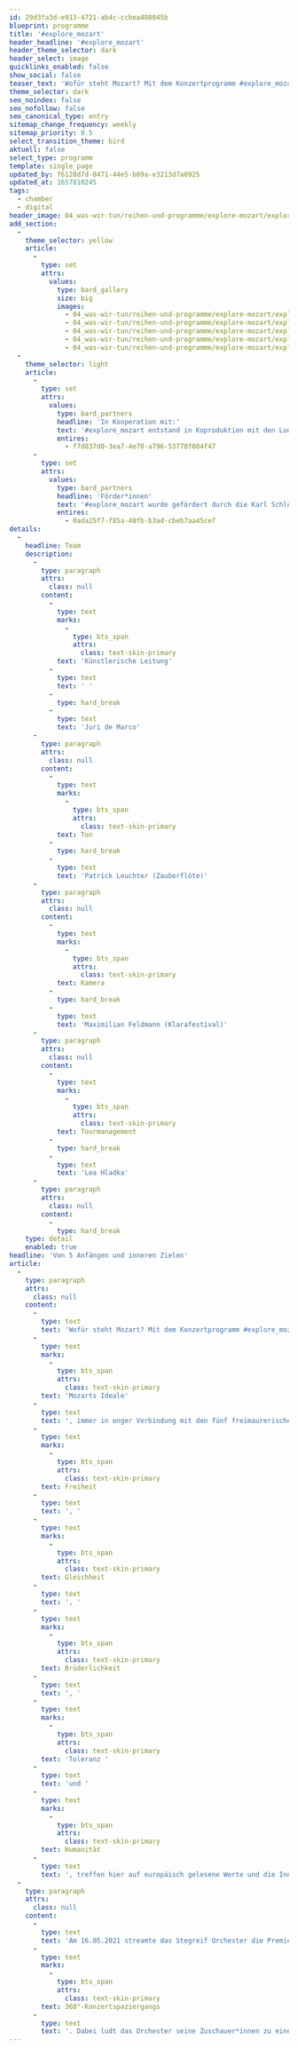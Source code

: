 ```yaml
---
id: 29d3fa3d-e913-4721-ab4c-ccbea408045b
blueprint: programme
title: '#explore_mozart'
header_headline: '#explore_mozart'
header_theme_selector: dark
header_select: image
quicklinks_enabled: false
show_social: false
teaser_text: 'Wofür steht Moza­rt? Mit dem Konzertprogramm #explore_mozart widmet sich das Stegreif Orchester dem freigeistigen und freimaurerischen Denken und Musizieren des 18. Jahrhunderts im Umfeld des Komponisten.'
theme_selector: dark
seo_noindex: false
seo_nofollow: false
seo_canonical_type: entry
sitemap_change_frequency: weekly
sitemap_priority: 0.5
select_transition_theme: bird
aktuell: false
select_type: programm
template: single_page
updated_by: f6128d7d-0471-44e5-b89a-e3213d7a0925
updated_at: 1657810245
tags:
  - chamber
  - digital
header_image: 04_was-wir-tun/reihen-und-programme/explore-mozart/explore_mozart_header-(c)-catriona-fadke-05_lowres.jpg
add_section:
  -
    theme_selector: yellow
    article:
      -
        type: set
        attrs:
          values:
            type: bard_gallery
            size: big
            images:
              - 04_was-wir-tun/reihen-und-programme/explore-mozart/explore_mozart_(c)-catriona-04_lowres.jpg
              - 04_was-wir-tun/reihen-und-programme/explore-mozart/explore_mozart_(c)-catriona-fadke_lowres.jpg
              - 04_was-wir-tun/reihen-und-programme/explore-mozart/explore_mozart_header-(c)-catriona-fadke-05_lowres.jpg
              - 04_was-wir-tun/reihen-und-programme/explore-mozart/explore_mozart_(c)-catriona-fadke-03_lowres.jpg
              - 04_was-wir-tun/reihen-und-programme/explore-mozart/explore_mozart_(c)-catriona-fadke(1)_lowres.jpg
  -
    theme_selector: light
    article:
      -
        type: set
        attrs:
          values:
            type: bard_partners
            headline: 'In Kooperation mit:'
            text: '#explore_mozart entstand in Koproduktion mit den Ludwigsburger Schlossfestspielen.'
            entires:
              - f7d837d0-3ea7-4e70-a796-53778f084f47
      -
        type: set
        attrs:
          values:
            type: bard_partners
            headline: 'Förder*innen'
            text: '#explore_mozart wurde gefördert durch die Karl Schlecht Stiftung.'
            entires:
              - 0ada25f7-f85a-48fb-b3ad-cbeb7aa45ce7
details:
  -
    headline: Team
    description:
      -
        type: paragraph
        attrs:
          class: null
        content:
          -
            type: text
            marks:
              -
                type: bts_span
                attrs:
                  class: text-skin-primary
            text: 'Künstlerische Leitung'
          -
            type: text
            text: ' '
          -
            type: hard_break
          -
            type: text
            text: 'Juri de Marco'
      -
        type: paragraph
        attrs:
          class: null
        content:
          -
            type: text
            marks:
              -
                type: bts_span
                attrs:
                  class: text-skin-primary
            text: Ton
          -
            type: hard_break
          -
            type: text
            text: 'Patrick Leuchter (Zauberflöte)'
      -
        type: paragraph
        attrs:
          class: null
        content:
          -
            type: text
            marks:
              -
                type: bts_span
                attrs:
                  class: text-skin-primary
            text: Kamera
          -
            type: hard_break
          -
            type: text
            text: 'Maximilian Feldmann (Klarafestival)'
      -
        type: paragraph
        attrs:
          class: null
        content:
          -
            type: text
            marks:
              -
                type: bts_span
                attrs:
                  class: text-skin-primary
            text: Tourmanagement
          -
            type: hard_break
          -
            type: text
            text: 'Lea Hladka'
      -
        type: paragraph
        attrs:
          class: null
        content:
          -
            type: hard_break
    type: detail
    enabled: true
headline: 'Von 5 Anfängen und inneren Zielen'
article:
  -
    type: paragraph
    attrs:
      class: null
    content:
      -
        type: text
        text: 'Wofür steht Moza­rt? Mit dem Konzertprogramm #explore_mozart setzt sich das Stegreif Orchester mit dem freigeistigen und freimaurerischen Denken und Musizieren des 18. Jahrhunderts im Umfeld des Komponisten Wolfgang Amadeus Mozart auseinander und fragt sich, wie dieses Brücken zu aktuellen politischen und gesellschaftlichen Fragen schlagen kann. '
      -
        type: text
        marks:
          -
            type: bts_span
            attrs:
              class: text-skin-primary
        text: 'Mozarts Ideale'
      -
        type: text
        text: ', immer in enger Verbindung mit den fünf freimaurerischen Grundidealen von '
      -
        type: text
        marks:
          -
            type: bts_span
            attrs:
              class: text-skin-primary
        text: Freiheit
      -
        type: text
        text: ', '
      -
        type: text
        marks:
          -
            type: bts_span
            attrs:
              class: text-skin-primary
        text: Gleichheit
      -
        type: text
        text: ', '
      -
        type: text
        marks:
          -
            type: bts_span
            attrs:
              class: text-skin-primary
        text: Brüderlichkeit
      -
        type: text
        text: ', '
      -
        type: text
        marks:
          -
            type: bts_span
            attrs:
              class: text-skin-primary
        text: 'Toleranz '
      -
        type: text
        text: 'und '
      -
        type: text
        marks:
          -
            type: bts_span
            attrs:
              class: text-skin-primary
        text: Humanität
      -
        type: text
        text: ', treffen hier auf europäisch gelesene Werte und die Inner Development Goals (Transformational Skills for Sustainable Developement). Diese verschiedenen Ideale bilden die Grundpfeiler des Programms und manifestieren sich in fünf je fünfzehnminütigen, kammermusikalischen Stücke. So entsteht ein vielseitiger Konzertspaziergang der Mozarts musikalische Wurzeln mit aktuellen gesellschaftlichen Spannungsfeldern verknüpft.'
  -
    type: paragraph
    attrs:
      class: null
    content:
      -
        type: text
        text: 'Am 16.05.2021 streamte das Stegreif Orchester die Premiere von #explore_mozart in Form eines digitalen '
      -
        type: text
        marks:
          -
            type: bts_span
            attrs:
              class: text-skin-primary
        text: 360°-Konzertspaziergangs
      -
        type: text
        text: '. Dabei ludt das Orchester seine Zuschauer*innen zu einer neuartigen, binauralen Sound-Erfahrung ein. 360° Sound- und Videoaufnahmen ermöglichen die Erkundung eines digitalen Konzertraums mit mehreren Sinnen. Nicht nur das Publikum kann seine Aufmerksamkeit durch den Mausklick am Computer oder die Bewegung des Handys in verschiedene Richtungen lenken, auch die Musiker*innen, und damit die Musik selbst, bewegen sich frei um die binaurale Mikrofonierung und die 360°-Kamera herum.'
---
```

